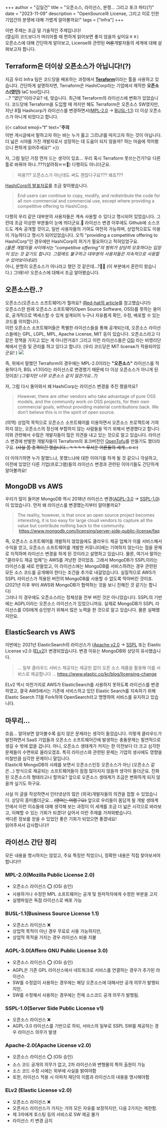 +++
author = "김일건"
title = "오픈소스, 라이선스, 분쟁... 그리고 포크 파티(?)"
date = "2023-11-09"
description = "OpenSource와 License, 그리고 이로 인한 기업간의 분쟁에 대해 가볍게 알아볼까요!"
tags = ["infra"]
+++

이번 주제는 조금 덜 기술적인 주제입니다!  
(열심히 코드보다가 머리아플 때 편하게 읽어보면 좋지 않을까 싶어요ㅎㅎ)  
오픈소스에 대해 간단하게 알아보고, License와 관련된 ~~어른~~개발자들의 세계에 대해 살펴보고자 합니다.

## Terraform은 더이상 오픈소스가 아닙니다!(?)

지금 우리 Infra 팀은 코드당을 배포하는 과정에서 [**Teraform**](https://www.terraform.io/)이라는 툴을 사용하고 있습니다. 간단하게 설명하자면, Terraform은 HashiCorp라는 기업에서 제작한 **오픈소스(였던)** IaC tool입니다.  
...? "였던"이라구요? 네, 맞습니다. 최근에 Terraform의 라이선스에 변화가 있었습니다. 코드당에 Terraform을 도입할 때 까지만 해도 Terraform은 오픈소스 SW였지만, 지난 8월 Hashcorp가 라이선스를 변경하면서([MPL-2.0](#mpl-20mozilla-public-license-20) -> [BUSL-1.1](#busl-11business-source-license-11)) 더 이상 오픈소스가 아니게 되었다고 합니다.

{{< callout emoji="❗️" text="<b>주의</b><br>이번 게시글에서 말하고자 하는 바는 누가 옳고 그르냐!를 따지고자 하는 것이 아닙니다. 더 넓은 시야를 가진 개발자로서 성장하는 데 도움이 되지 않을까? 하는 마음에 적어봤으니 편하게 읽어주세요!" >}}

자, 그럼 일단 가장 먼저 드는 생각이 있죠... 우리 혹시 Terraform 못쓰는건가?😮 다른 툴로 바꿔야 하나..???(살려줘ㅠㅠ🤮) 다행히도 아니더군요.

> 띠용?!? 오픈소스가 아닌데도 써도 괜찮다구요??? 왜죠???

[HashiCorp의 발표자료](https://www.hashicorp.com/blog/hashicorp-adopts-business-source-license)를 조금 찾아봤습니다.

> End users can continue to copy, modify, and redistribute the code for all non-commercial and commercial use, except where providing a competitive offering to HashiCorp.

다행히 우리 같은 대부분의 사용자들은 계속 사용할 수 있다고 명시되어 있었습니다. 그런데 조금 이상한 부분들이 눈에 띄더군요.👀 라이선스 변경 이후에도 Github에 소스코드도 계속 공개할 것이고, 일반 사용자들의 기여도 여전히 가능하며, 상업적으로도 이용이 가능하다고 명시가 되어있었습니다. 오직 "providing a competitive offering to HashiCorp"인 경우에만 HashiCorp의 허가가 필요하다고 적혀있었구요.  
_(물론 개발자들 사이에서는 "competitive offering"의 범위가 상당히 모호하다는 입장이 있는 것 같기도 합니다. 그럼에도 불구하고 대부분의 사용자들은 지속적으로 사용할 수 있어보이네요!)_  
아니, 분명히 오픈소스가 아니라고 했던 것 같은데...?😵‍💫 (이 부분에서 혼란이 왔습니다.) 그!래!서! 오픈소스에 대해서 조금 알아봤습니다.

## 오픈소스란..?

오픈소스(오픈소스 소프트웨어)가 뭘까요? ([Red-hat의 article](https://www.redhat.com/ko/topics/open-source/what-is-open-source)를 참고했습니다!)  
오픈소스란 원래 오픈소스 소프트웨어(Open Source Software, OSS)를 뜻하는 용어로, 공개적으로 액세스할 수 있게 설계되어 누구나 자유롭게 확인, 수정, 배포할 수 있는 코드를 의미합니다.  
이런 오픈소스 소프트웨어들은 특별한 라이선스들을 통해 공개되는데, 오픈소스 라이선스들에는 GPL, LGPL, MPL, Apache License, MIT 등이 있습니다. 오픈소스라고 다 같은 정책을 가지고 있는 게 아니란거죠!! 그리고 이런 라이선스들은 [OSI](https://opensource.org/licenses/) 라는 비영리단체에서 인증 및 관리를 하고 있다고 합니다.
(우리 코드당은 MIT license가 적용되어있군요! )
![](skkuding.webp)

즉, 위에서 말했던 Terraform의 경우에는 MPL-2.0이라는 **"오픈소스"** 라이선스를 적용하다가, BSL v1.1이라는 라이선스로 변경했기 때문에 더 이상 오픈소스가 아니게 된 것이죠! _(그렇지만 너무 오픈소스 같지 않은가요...?)_

자, 그럼 다시 돌아와서 왜 HashiCorp는 라이선스 변경을 추진 했을까요?

> However, there are other vendors who take advantage of pure OSS models, and the community work on OSS projects, for their own commercial goals, without providing material contributions back. We don’t believe this is in the spirit of open source.

(의역) 상업적 목적으로 오픈소스 소프트웨어를 이용하면서 오픈소스 프로젝트에 기여하지 않는, 오픈소스의 정신에 부합하지 않는 사람들을 막기 위해서 변경했다고 합니다. 이와 관련해서 수많은 개발자들이 많은 의견을 내고 있는 것으로 알고 있습니다. 라이선스 변경에 반발한 개발자들이 Terraform의 포크버전인 [OpenTofu](https://opentofu.org/)를 만들기도 했더라구요. ~~(사실 쫌 충격이긴 했습니다...ㅋㅋㅋㅋ 무서운 어른들의 세계...ㄷㄷ)~~

더 이야기하면 누가 잘했느냐, 못했느냐에 대한 이야기를 하게 될 것 같으니 각설하고, 이전에 있었던 다른 기업(프로그램)들의 라이선스 변경과 관련된 이야기들도 간단하게 알아볼까요!

## MongoDB vs AWS

우리가 많이 들어본 MongoDB 역시 2018년 라이선스 변경([AGPL-3.0](#agpl-30affero-gnu-public-license-30) -> [SSPL-1.0](#sspl-10server-side-public-license-v1))이 있었습니다. 먼저 왜 라이선스를 변경했는지부터 알아볼까요?

> The reality, however, is that once an open source project becomes interesting, it is too easy for large cloud vendors to capture all the value but contribute nothing back to the community.
>  https://www.mongodb.com/licensing/server-side-public-license/faq

즉, 오픈소스 소프트웨어를 개발하지 않았음에도 클라우드 제공 업체가 이를 서비스해서 수익을 얻고, 오픈소스 소프트웨어를 개발한 커뮤니티에는 기여하지 않는다는 점을 문제로 지적하며 라이선스 변경을 하게 된 것이라고 설명하고 있습니다. 물론, 여기서 말하는 "클라우드 제공 업체"는 AWS를 겨냥한 것이었죠.
그래서 MongoDB가 SSPL이라는 라이선스를 새로 만들었고, 이 라이선스에는 MongoDB를 서비스하려는 경우 관련된 모든 소스 코드를 공개해야 한다는 조건을 추가로 내걸었습니다. 실질적으로 AWS가 SSPL 라이선스가 적용된 버전의 MongoDB를 사용할 수 없도록 막아버린 것이죠. (2021년 이후 부터 AWS와 MongoDB가 협력하는 것을 보니 친해진 것 같기는 합니다)  
그러나 이 경우에도 오픈소스라는 정체성을 전부 버린 것은 아니었습니다. SSPL의 기반에는 AGPL이라는 오픈소스 라이선스가 있었으니까요. 실제로 MongoDB가 SSPL 라이선스를 OSI에게 승인받기 위해서 많은 노력을 한 것으로 알고 있습니다. 물론 실패했지만요.

## ElasticSearch vs AWS

이번에는 2021년 ElasticSearch의 라이선스가 ([Apache v2.0](#apache-20apache-license-v20) -> [SSPL](#sspl-10server-side-public-license-v1) 또는 Elastic License v2.0 ([ELv2](#elv2-elastic-license-v20))) 변경되었습니다. 변경 이유는 MongoDB와 상당히 유사했습니다.

> ... 일부 클라우드 서비스 제공자는 재공헌 없이 오픈 소스 제품을 활용해 이를 서비스로 제공합니다 ...
> https://www.elastic.co/kr/blog/licensing-change

ELv2 역시 마찬가지로 AWS가 ElasticSearch를 사용하지 못하도록 라이선스를 변경하였고, 결국 AWS에서는 기존에 서비스하고 있던 Elastic Search를 지속하기 위해 Elastic Search 7.1을 Fork하여 OpenSearch라고 명명하여 서비스를 유지하고 있습니다.

## 마무리...

흐음... 알아보면 알아볼수록 쉽지 않은 문제라는 생각이 들었습니다.
이렇게 클라우드가 발전하면서 SaaS 기업들과 오픈소스 소프트웨어간에 발생하는 충돌문제는 필연적으로 생길 수 밖에 없을 겁니다. 아니, 오픈소스 생태계가 커지는 한 이전보다 더 크고 심각한 문제들이 수면위로 올라오겠죠. 특히 라이선스와 관련된 문제는 기업의 생사에도 영향을 미칠만큼 심각한 문제이니 말입니다.  
Elastic와 MongoDB의 사례를 보면서 오픈소스인듯 오픈소스가 아닌 (오픈소스 같은...) 방식으로 제공되는 소프트웨어들이 점점 많아지지 않을까 생각이 들더군요. 진화된 오픈소스의 형태라고나 할까요? 앞으로 오픈소스 생태계가 조금은 변화하게 되지 않을까 싶기도 하구요.

사실 이 글을 작성하면서 인터넷상의 많은 (외국)개발자들의 의견을 접할 수 있었습니다. 상당히 흥미롭더군요... ~~(영어는 어렵구요)~~ 앞으로 우리들이 몸담게 될 개발 생태계 안에서 이런 이슈들에 대해 생각해 보는 과정이 이 세계를 조금 더 넓은 시각으로 바라보고, 이해할 수 있는 기회가 되겠다! 싶어서 이런 주제를 가져와봤습니다.  
색다른 정보를 얻을 수 있었던 좋은 기회가 되었으면 좋겠네요!  
읽어주셔서 감사합니다!!

## 라이선스 간단 정리

모든 내용을 명시하지는 않았고, 주요 특징만 적었으니, 정확한 내용은 직접 찾아보셔야합니다!!!

### MPL-2.0(Mozilla Public License 2.0)

- 오픈소스 라이선스 ⭕ (OSi 승인)
- 사용하거나 수정한 MPL 소프트웨어는 공개 및 원저작자에게 수정한 부분을 고지
- 실행파일은 독점 라이선스로 배포 가능

### BUSL-1.1(Business Source License 1.1)

- 오픈소스 라이선스 ❌
- 상업적 목적이 아닌 경우 무료로 사용 가능하지만,
- 상업적 목적을 가지는 경우 라이선스 비용 지불

### AGPL-3.0(Affero GNU Public License 3.0)

- 오픈소스 라이선스 ⭕ (OSi 승인)
- AGPL은 기존 GPL 라이선스에서 네트워크로 서비스를 연결하는 경우가 추가된 라이선스
- SW를 수정없이 사용하는 경우에는 해당 오픈소스에 대해서만 공개 의무가 발행되지만,
- SW를 수정해서 사용하는 경우에는 전체 소스코드 공개 의무가 발행됨.

### SSPL-1.0(Server Side Public License v1)

- 오픈소스 라이선스 ❌
- AGPL-3.0 라이선스를 기반으로 하되, 서비스의 일부로 SSPL SW를 제공하는 경우 라이선스 의무가 발생

### Apache-2.0(Apache License v2.0)

- 오픈소스 라이선스 ⭕ (OSi 승인)
- 소스 코드 공개의 의무가 없고, 2차 라이선스와 변형물의 특허 출원이 가능
- 소스 코드 수정 시에는 외부에 사실을 밝여야함
- 또한, 라이선스 적용 시 아파치 재단의 이름과 라이선스의 내용을 명시해야함

### ELv2 (Elastic License v2.0)

- 오픈소스 라이선스 ❌
- 오픈서스 라이선스가 가지는 거의 모든 자유를 보장하지만, 다음 2가지는 제한함.
- 제 3자에게 호스팅 등의 서비스로 SW 제공 불가
- 라이선스 키 변경 금지
